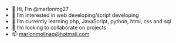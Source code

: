 - 👋 Hi, I’m @marlonmg27
- 👀 I’m interested in web developing/script developing 
- 🌱 I’m currently learning php, JavaScript, python, html, css and sql
- 🧩 I’m looking to collaborate on projects 
- 📫 marlonmolinag@hotmail.com

<!---
marlonmg27/marlonmg27 is a ✨ special ✨ repository because its `README.md` (this file) appears on your GitHub profile.
You can click the Preview link to take a look at your changes.
--->
